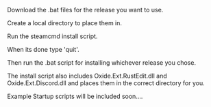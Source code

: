 Download the .bat files for the release you want to use.

Create a local directory to place them in.

Run the steamcmd install script.

When its done type 'quit'.

Then run the .bat script for installing whichever release you chose.

The install script also includes Oxide.Ext.RustEdit.dll and Oxide.Ext.Discord.dll and places them in the correct directory for you.
 

Example Startup scripts will be included soon....